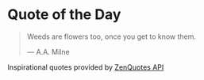 # Quote of the Day

<!-- QUOTE_START -->
> Weeds are flowers too, once you get to know them.
>
> — A.A. Milne

Inspirational quotes provided by <a href="https://zenquotes.io/" target="_blank">ZenQuotes API</a>
<!-- QUOTE_END -->